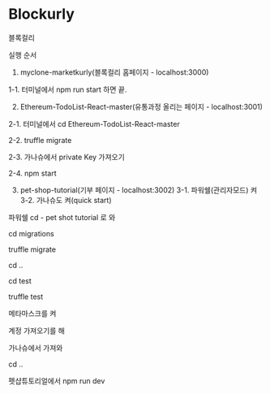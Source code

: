 # Blockurly
블록컬리



실행 순서



1. myclone-marketkurly(블록컬리 홈페이지 - localhost:3000)

1-1. 터미널에서 npm run start 하면 끝.


2. Ethereum-TodoList-React-master(유통과정 올리는 페이지 - localhost:3001)

2-1. 터미널에서 cd Ethereum-TodoList-React-master

2-2. truffle migrate

2-3. 가나슈에서 private Key 가져오기

2-4. npm start


3. pet-shop-tutorial(기부 페이지 - localhost:3002)
3-1. 파워쉘(관리자모드) 켜
3-2. 가나슈도 켜(quick start)

파워쉘 cd - pet shot tutorial 로 와

cd migrations

truffle migrate

cd ..

cd test

truffle test

메타마스크를 켜

계정 가져오기를 해

가나슈에서 가져와

cd ..

펫샵튜토리얼에서 npm run dev
